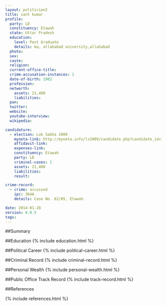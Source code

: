 ```yaml
---
layout: politician2
title: sant kumar
profile: 
  party: LD
  constituency: Etawah
  state: Uttar Pradesh
  education: 
    level: Post Graduate
    details: ma, allahabad university,allahabad
  photo: 
  sex: 
  caste: 
  religion: 
  current-office-title: 
  crime-accusation-instances: 1
  date-of-birth: 1982
  profession: 
  networth: 
    assets: 21,400
    liabilities: 
  pan: 
  twitter: 
  website: 
  youtube-interview: 
  wikipedia: 

candidature: 
  - election: Lok Sabha 2009
    myneta-link: http://myneta.info/ls2009/candidate.php?candidate_id=7278
    affidavit-link: 
    expenses-link: 
    constituency: Etawah 
    party: LD
    criminal-cases: 1
    assets: 21,400
    liabilities: 
    result:  

crime-record: 
  - crime: accussed
    ipc: 364A
    details: Case No. 62/05, Etawah. 

date: 2014-01-28
version: 0.0.5
tags: 
---
```

##Summary


##Education
{% include education.html %}


##Political Career
{% include political-career.html %}


##Criminal Record
{% include criminal-record.html %}


##Personal Wealth
{% include personal-wealth.html %}


##Public Office Track Record
{% include track-record.html %}


##References


{% include references.html %}